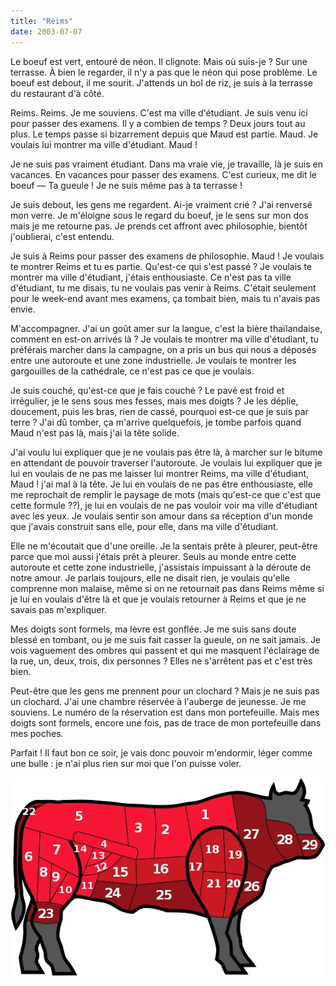 ```yaml
---
title: "Reims"
date: 2003-07-07
---
```


Le boeuf est vert, entouré de néon. Il clignote. Mais où suis-je ?
Sur une terrasse. À bien le regarder, il n'y a pas que le néon qui
pose problème. Le boeuf est debout, il me sourit. J'attends un bol de
riz, je suis à la terrasse du restaurant d'à côté.

Reims. Reims. Je me souviens. C'est ma ville d'étudiant. Je suis venu
ici pour passer des examens. Il y a combien de temps ? Deux jours tout
au plus. Le temps passe si bizarrement depuis que Maud est
partie. Maud. Je voulais lui montrer ma ville d'étudiant. Maud !

Je ne suis pas vraiment étudiant. Dans ma vraie vie, je travaille, là
je suis en vacances. En vacances pour passer des examens. C'est
curieux, me dit le boeuf &mdash; Ta gueule ! Je ne suis même pas à ta
terrasse !

Je suis debout, les gens me regardent. Ai-je vraiment crié ? J'ai
renversé mon verre. Je m'éloigne sous le regard du boeuf, je le sens
sur mon dos mais je me retourne pas. Je prends cet affront avec
philosophie, bientôt j'oublierai, c'est entendu.

Je suis à Reims pour passer des examens de philosophie. Maud ! Je
voulais te montrer Reims et tu es partie. Qu'est-ce qui s'est passé ?
Je voulais te montrer ma ville d'étudiant, j'étais enthousiaste. Ce
n'est pas ta ville d'étudiant, tu me disais, tu ne voulais pas venir à
Reims. C'était seulement pour le week-end avant mes examens, ça
tombait bien, mais tu n'avais pas envie.

M'accompagner. J'ai un goût amer sur la langue, c'est la bière
thaïlandaise, comment en est-on arrivés là ? Je voulais te montrer ma
ville d'étudiant, tu préférais marcher dans la campagne, on a pris un
bus qui nous a déposés entre une autoroute et une zone
industrielle. Je voulais te montrer les gargouilles de la cathédrale,
ce n'est pas ce que je voulais.

Je suis couché, qu'est-ce que je fais couché ? Le pavé est froid et
irrégulier, je le sens sous mes fesses, mais mes doigts ? Je les
déplie, doucement, puis les bras, rien de cassé, pourquoi est-ce que
je suis par terre ? J'ai dû tomber, ça m'arrive quelquefois, je tombe
parfois quand Maud n'est pas là, mais j'ai la tête solide.

J'ai voulu lui expliquer que je ne voulais pas être là, à marcher sur
le bitume en attendant de pouvoir traverser l'autoroute. Je voulais
lui expliquer que je lui en voulais de ne pas me laisser lui montrer
Reims, ma ville d'étudiant, Maud ! j'ai mal à la tête. Je lui en
voulais de ne pas être enthousiaste, elle me reprochait de remplir le
paysage de mots (mais qu'est-ce que c'est que cette formule ??), je
lui en voulais de ne pas vouloir voir ma ville d'étudiant avec les
yeux. Je voulais sentir son amour dans sa réception d'un monde que
j'avais construit sans elle, pour elle, dans ma ville d'étudiant.

Elle ne m'écoutait que d'une oreille. Je la sentais prête à pleurer,
peut-être parce que moi aussi j'étais prêt à pleurer. Seuls au monde
entre cette autoroute et cette zone industrielle, j'assistais
impuissant à la déroute de notre amour. Je parlais toujours, elle ne
disait rien, je voulais qu'elle comprenne mon malaise, même si on ne
retournait pas dans Reims même si je lui en voulais d'être là et que
je voulais retourner à Reims et que je ne savais pas m'expliquer.

Mes doigts sont formels, ma lèvre est gonflée. Je me suis sans doute
blessé en tombant, ou je me suis fait casser la gueule, on ne sait
jamais. Je vois vaguement des ombres qui passent et qui me masquent
l'éclairage de la rue, un, deux, trois, dix personnes ? Elles ne
s'arrêtent pas et c'est très bien.

Peut-être que les gens me prennent pour un clochard ? Mais je ne suis
pas un clochard. J'ai une chambre réservée à l'auberge de jeunesse. Je
me souviens. Le numéro de la réservation est dans mon
portefeuille. Mais mes doigts sont formels, encore une fois, pas de
trace de mon portefeuille dans mes poches.

Parfait ! Il faut bon ce soir, je vais donc pouvoir m'endormir, léger
comme une bulle : je n'ai plus rien sur moi que l'on puisse voler.

![Boeuf, mon ami](/images/2003-07-07-boeuf.png)
